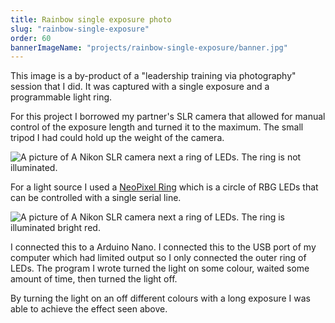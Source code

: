 ```yaml
---
title: Rainbow single exposure photo
slug: "rainbow-single-exposure"
order: 60
bannerImageName: "projects/rainbow-single-exposure/banner.jpg"
---
```


This image is a by-product of a "leadership training via photography" session
that I did. It was captured with a single exposure and a programmable light
ring.

<!-- excerpt -->

For this project I borrowed my partner's SLR camera that allowed for manual
control of the exposure length and turned it to the maximum. The small tripod I
had could hold up the weight of the camera.

<img class="center" src="../images/projects/rainbow-single-exposure/camera-light-off.jpg" alt="A picture of A Nikon SLR camera next a ring of LEDs. The ring is not illuminated."/>

For a light source I used a [NeoPixel
Ring](https://www.adafruit.com/product/1586) which is a circle of RBG LEDs that
can be controlled with a single serial line.

<img class="center" src="../images/projects/rainbow-single-exposure/camera-light-on.jpg" alt="A picture of A Nikon SLR camera next a ring of LEDs. The ring is illuminated bright red."/>

I connected this to a Arduino Nano. I connected this to the USB port of my
computer which had limited output so I only connected the outer ring of LEDs.
The program I wrote turned the light on some colour, waited some amount of
time, then turned the light off.

By turning the light on an off different colours with a long exposure I was
able to achieve the effect seen above.
